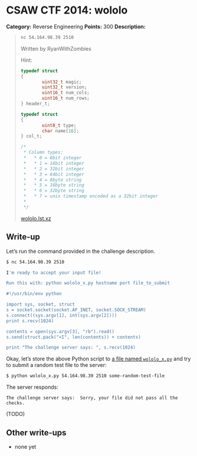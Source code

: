 # CSAW CTF 2014: wololo

**Category:** Reverse Engineering
**Points:** 300
**Description:**

> ```bash
> nc 54.164.98.39 2510
> ```
>
> Written by RyanWithZombies
>
> Hint:
>
> ```c
> typedef struct
> {
>         uint32_t magic;
>         uint32_t version;
>         uint16_t num_cols;
>         uint16_t num_rows;
> } header_t;
>
> typedef struct
> {
>         uint8_t type;
>         char name[16];
> } col_t;
>
> /*
>  * Column types:
>  *   * 0 = 8bit integer
>  *   * 1 = 16bit integer
>  *   * 2 = 32bit integer
>  *   * 3 = 64bit integer
>  *   * 4 = 8byte string
>  *   * 5 = 16byte string
>  *   * 6 = 32byte string
>  *   * 7 = unix timestamp encoded as a 32bit integer
>  *
>  */
> ```
>
> [wololo.lst.xz](wololo.lst.xz)

## Write-up

Let’s run the command provided in the challenge description.

```bash
$ nc 54.164.98.39 2510

I'm ready to accept your input file!

Run this with: python wololo_x.py hostname port file_to_submit

#!/usr/bin/env python

import sys, socket, struct
s = socket.socket(socket.AF_INET, socket.SOCK_STREAM)
s.connect((sys.argv[1], int(sys.argv[2])))
print s.recv(1024)

contents = open(sys.argv[3], "rb").read()
s.send(struct.pack("<I", len(contents)) + contents)

print "The challenge server says: ", s.recv(1024)
```

Okay, let’s store the above Python script to [a file named `wololo_x.py`](wololo_x.py) and try to submit a random test file to the server:

```bash
$ python wololo_x.py 54.164.98.39 2510 some-random-test-file
```

The server responds:

```
The challenge server says:  Sorry, your file did not pass all the checks.
```

(TODO)

## Other write-ups

* none yet
